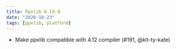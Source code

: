 ```yaml
---
title: Ppxlib 0.19.0
date: "2020-10-23"
tags: [ppxlib, platform]
---
```


- Make ppxlib compatible with 4.12 compiler (#191, @kit-ty-kate)
